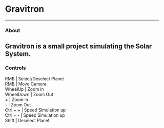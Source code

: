 # Gravitron
---
### About
Gravitron is a small project simulating the Solar System.
---
### Controls
RMB | Select/Deselect Planet \
RMB | Move Camera \
WheelUp |  Zoom In \
WheelDown | Zoom Out \
\+ | Zoom In \
\- | Zoom Out \
Ctrl + + | Speed Simulation up \
Ctrl + - | Speed Simulation up \
Shift | Deselect Planet

